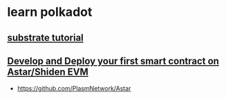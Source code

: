 # learn polkadot

## [substrate tutorial](https://docs.substrate.io/tutorials/v3/)

## [Develop and Deploy your first smart contract on Astar/Shiden EVM](https://docs.astar.network/tutorial/develop-and-deploy-your-first-smart-contract-on-aster-shiden-evm)

- <https://github.com/PlasmNetwork/Astar>
